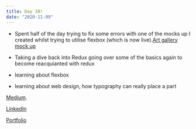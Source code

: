 ```yaml
---
title: Day 38!
date: "2020-11-09"
---
```

- Spent half of the day trying to fix some errors with one of the mocks up I created whilst trying to utilise flexbox (which is now live).[Art gallery mock up](https://annaojatleir.netlify.app/)

- Taking a dive back into Redux going over some of the basics again to become reacquianted with redux
- learning about flexbox
- learning about web design, how typography can really place a part




[Medium](https://medium.com/@kalemajoanna).

[LinkedIn](https://www.linkedin.com/in/joanna-e-kalema-a5a5b4136/)

[Portfolio](https://joannathedeveloper.netlify.app/)





